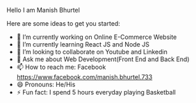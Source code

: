 Hello I am Manish Bhurtel

Here are some ideas to get you started:

- 🔭 I’m currently working on Online E-Commerce Website
- 🌱 I’m currently learning React JS and Node JS
- 👯 I’m looking to collaborate on Youtube and Linkedin
- 💬 Ask me about Web Development(Front End and Back End)
- 📫 How to reach me: Facebook https://www.facebook.com/manish.bhurtel.733
- 😄 Pronouns: He/His
- ⚡ Fun fact: I spend 5 hours everyday playing Basketball

